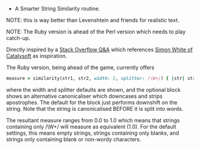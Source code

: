 
* A Smarter String Similarity routine.

NOTE: this is way better than Levenshtein and friends for realistic text.

NOTE: The Ruby version is ahead of the Perl version which needs to play catch-up.

Directly inspired by a
[Stack Overflow Q&A](http://stackoverflow.com/questions/653157/a-better-similarity-ranking-algorithm-for-variable-length-strings)
which references
[Simon White of Catalysoft](http://www.catalysoft.com/articles/StrikeAMatch.html)
as inspiration.

The Ruby version, being ahead of the game, currently offers

```ruby
measure = similarity(str1, str2, width: 2, splitter: /\W+/) { |str| str.downcase.gsub(/'/, '') }
```

where the width and splitter defaults are shown, and the optional block
shows an alternative canonicaliser which downcases and strips apostrophes.
The default for the block just performs downshift on the string.
Note that the string is canonicalised BEFORE it is split into words.

The resultant measure ranges from 0.0 to 1.0 which means that strings containing only /\W+/
will measure as equivalent (1.0). For the default settings, this means empty strings,
strings containing only blanks, and strings only containing blank or non-wordy characters.

